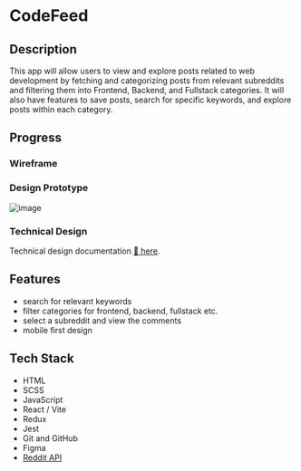 # CodeFeed

## Description

This app will allow users to view and explore posts related to web development by fetching and categorizing posts from relevant subreddits and filtering them into Frontend, Backend, and Fullstack categories. It will also have features to save posts, search for specific keywords, and explore posts within each category.

## Progress

### Wireframe



### Design Prototype

![image](https://github.com/user-attachments/assets/246d6cc3-c9ad-4bd3-a22b-10dcbd5ce20e)



### Technical Design

Technical design documentation [📁 here](https://github.com/RobertLikesCoding/CodeFeed/blob/main/technical_design.md).


## Features
- search for relevant keywords
- filter categories for frontend, backend, fullstack etc.
- select a subreddit and view the comments
- mobile first design

## Tech Stack

- HTML
- SCSS
- JavaScript
- React / Vite
- Redux
- Jest
- Git and GitHub
- Figma
- [Reddit API](https://github.com/reddit-archive/reddit/wiki/JSON)